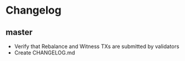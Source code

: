 # Changelog

## master
- Verify that Rebalance and Witness TXs are submitted by validators
- Create CHANGELOG.md
